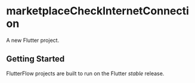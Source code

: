 # marketplaceCheckInternetConnection

A new Flutter project.

## Getting Started

FlutterFlow projects are built to run on the Flutter _stable_ release.
